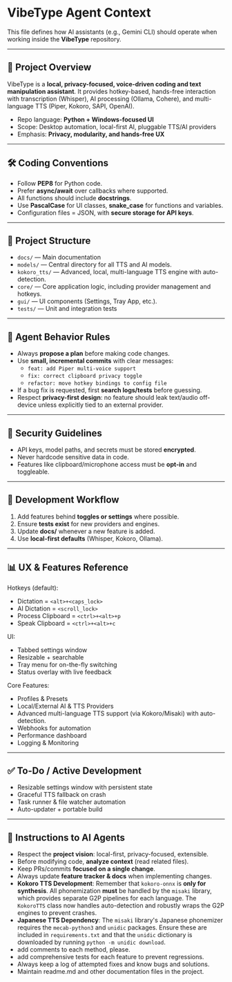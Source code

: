 # VibeType Agent Context

This file defines how AI assistants (e.g., Gemini CLI) should operate when working inside the **VibeType** repository.

---

## 🎯 Project Overview

VibeType is a **local, privacy-focused, voice-driven coding and text manipulation assistant**.
It provides hotkey-based, hands-free interaction with transcription (Whisper), AI processing (Ollama, Cohere), and multi-language TTS (Piper, Kokoro, SAPI, OpenAI).

- Repo language: **Python + Windows-focused UI**
- Scope: Desktop automation, local-first AI, pluggable TTS/AI providers
- Emphasis: **Privacy, modularity, and hands-free UX**

---

## 🛠 Coding Conventions

- Follow **PEP8** for Python code.
- Prefer **async/await** over callbacks where supported.
- All functions should include **docstrings**.
- Use **PascalCase** for UI classes, **snake_case** for functions and variables.
- Configuration files = JSON, with **secure storage for API keys**.

---

## 📂 Project Structure

- `docs/` — Main documentation
- `models/` — Central directory for all TTS and AI models.
- `kokoro_tts/` — Advanced, local, multi-language TTS engine with auto-detection.
- `core/` — Core application logic, including provider management and hotkeys.
- `gui/` — UI components (Settings, Tray App, etc.).
- `tests/` — Unit and integration tests

---

## 🤖 Agent Behavior Rules

- Always **propose a plan** before making code changes.
- Use **small, incremental commits** with clear messages:
    - `feat: add Piper multi-voice support`
    - `fix: correct clipboard privacy toggle`
    - `refactor: move hotkey bindings to config file`
- If a bug fix is requested, first **search logs/tests** before guessing.
- Respect **privacy-first design**: no feature should leak text/audio off-device unless explicitly tied to an external provider.

---

## 🔐 Security Guidelines

- API keys, model paths, and secrets must be stored **encrypted**.
- Never hardcode sensitive data in code.
- Features like clipboard/microphone access must be **opt-in** and toggleable.

---

## 🚀 Development Workflow

1. Add features behind **toggles or settings** where possible.
2. Ensure **tests exist** for new providers and engines.
3. Update **docs/** whenever a new feature is added.
4. Use **local-first defaults** (Whisper, Kokoro, Ollama).

---

## 📊 UX & Features Reference

Hotkeys (default):
- Dictation = `<alt>+<caps_lock>`
- AI Dictation = `<scroll_lock>`
- Process Clipboard = `<ctrl>+<alt>+p`
- Speak Clipboard = `<ctrl>+<alt>+c`

UI:
- Tabbed settings window
- Resizable + searchable
- Tray menu for on-the-fly switching
- Status overlay with live feedback

Core Features:
- Profiles & Presets
- Local/External AI & TTS Providers
- Advanced multi-language TTS support (via Kokoro/Misaki) with auto-detection.
- Webhooks for automation
- Performance dashboard
- Logging & Monitoring

---

## ✅ To-Do / Active Development

- Resizable settings window with persistent state
- Graceful TTS fallback on crash
- Task runner & file watcher automation
- Auto-updater + portable build

---

## 📌 Instructions to AI Agents

- Respect the **project vision**: local-first, privacy-focused, extensible.
- Before modifying code, **analyze context** (read related files).
- Keep PRs/commits **focused on a single change**.
- Always update **feature tracker & docs** when implementing changes.
- **Kokoro TTS Development**: Remember that `kokoro-onnx` is **only for synthesis**. All phonemization **must** be handled by the `misaki` library, which provides separate G2P pipelines for each language. The `KokoroTTS` class now handles auto-detection and robustly wraps the G2P engines to prevent crashes.
- **Japanese TTS Dependency**: The `misaki` library's Japanese phonemizer requires the `mecab-python3` and `unidic` packages. Ensure these are included in `requirements.txt` and that the `unidic` dictionary is downloaded by running `python -m unidic download`.
- add comments to each method, please.
- add comprehensive tests for each feature to prevent regressions. 
- Always keep a log of attempted fixes and know bugs and solutions.
- Maintain readme.md and other documentation files in the project.
